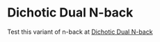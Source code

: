 # Dichotic Dual N-back
Test this variant of n-back at [Dichotic Dual N-back](https://4skinskywalker.github.io/Dichotic-Dual-N-back)